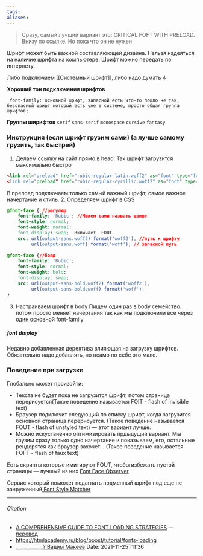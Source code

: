 ```yaml
---
tags: 
aliases: 
---
```

>Сразу, самый лучший вариант это: CRITICAL FOFT WITH PRELOAD. Внизу по ссылке. Но пока что он не нужен

Шрифт может быть важной составляюющей дизайна. Нельзя надеяться на наличие шрифта на компьютере. Шрифт можно передать по интернету.

Либо подключаем [[Системный шрифт]], либо надо думать ↓

**Хороший тон подключения шрифтов**
```
 font-family: основной шрифт, запасной есть что-то пошло не так, безопасный шрифт который есть уже в системе, просто общая группа шрифтов;
```
**Группы ширифтов**
`serif`
`sans-serif`
`monospace`
`cursive`
`fantasy`

### Инструкция (если шрифт грузим сами) (а лучше самому грузить, так быстрей)
1. Делаем ссылку на сайт прямо в head. Так шрифт загрузится максимально быстро
```html //два шрифта, для примера чтоу нас етсь сабсеттинг (из большого шрифта взяли разные кусочки) обычно это не надо
<link rel="preload" href="rubic-regular-latin.woff2" as="font" type="font/woff2 crossorigin>
<link rel="preload" href="rubic-regular-cyrillic.woff2" as="font" type="font/woff2 crossorigin>

```
В прелоад подключаем только самый важный шрифт, самое важное начертание и стиль.
2. Определяем шрифт в CSS
```css
@font-face { //регуляр
    font-family: 'Rubic'; //Можем сами назвать шрифт
	font-style: normal;
	font-weight: normal:
	font-display: swap;  Включает  FOUT
    src: url(output-sans.woff2) format('woff2'), //путь к шрифту
		 url(output-sans.woff) format('woff'); // запасной путь
		 
@font-face {//болд
    font-family: 'Rubic'; 
	font-style: normal;
	font-weight: bold:
	font-display: swap; 
    src: url(output-sans-bold.woff2) format('woff2'), 
		 url(output-sans-bold.woff) format('woff');		 	
}
```
3. Настраиваем шрифт в body 
Пищем один раз в body семейство. потом просто меняет начертания так как мы подключили все через один основной font-family

##### font display
Недавно добавленная деректива влияющая на загрузку шрифтов. Обязательно надо добавлять, но нсамо по себе это мало.

### Поведение при загрузке
Глобально может произойти:
- Текста не будет пока не загрузится шрифт, потом страница перерисуется(Такое поведение называется FOIT - flash of invisible text)
- Браузер подключит следующий по списку шрифт, когда загрузится основной страница перерисуется. (Такое поведение называется FOUT - flash of unstyled text) — этот вариант лучше.
- Можно искуствненно оптимизировать прдыдущий вариант. Мы грузим сразу только одно начертание и показываем, его, остальные рендерятся как браузер захочет.  . (Такое поведение называется FOFT - flash of faux text)

Есть скрипты которые имитируют FOUT, чтобы избежать пустой страницы — лучшый из них [Font Face Observer](https://fontfaceobserver.com/)

Сервис который поможет подагнать подменный шрифт под еще не занруженный[ Font Style Matcher ](https://meowni.ca/font-style-matcher/)

---
###### Citation
- [A COMPREHENSIVE GUIDE TO FONT LOADING STRATEGIES](https://www.zachleat.com/web/comprehensive-webfonts/#font-display) — [перевод](https://css-live.ru/articles/ischerpyvayushhee-rukovodstvo-po-strategiyam-zagruzki-veb-shriftov.html)
- https://htmlacademy.ru/blog/boost/tutorial/fonts-loading
- [_ ___ ______? Вадим Макеев](https://www.youtube.com/watch?v=uI3Q5m9xkkw)
Date: 2021-11-25T11:36